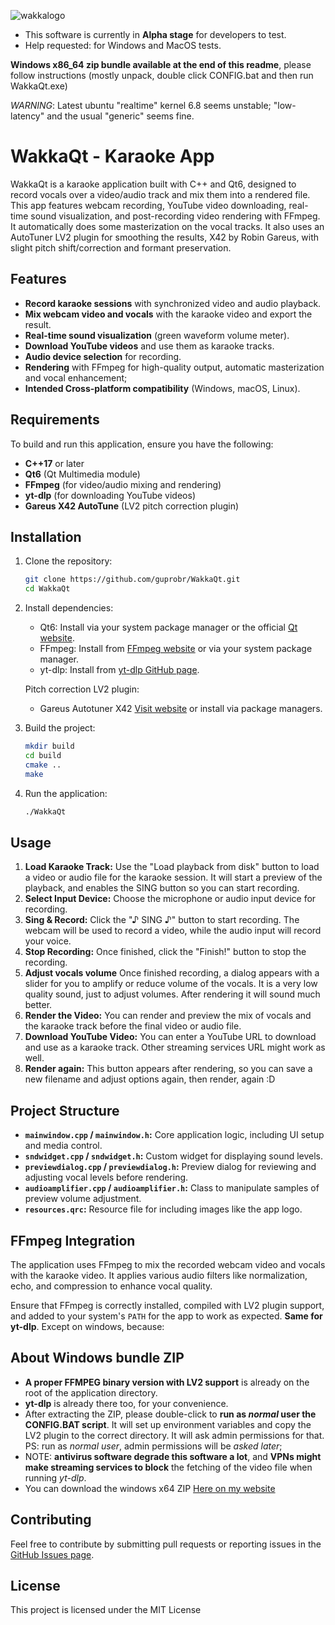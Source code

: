 
![wakkalogo](https://github.com/user-attachments/assets/0dc389ce-0678-4eaf-a888-04ba306ff2b4)

- This software is currently in **Alpha stage** for developers to test. 
- Help requested: for Windows and MacOS tests. 

**Windows x86_64 zip bundle available at the end of this readme**, please follow instructions (mostly unpack, double click CONFIG.bat and then run WakkaQt.exe)

*WARNING*:  Latest ubuntu "realtime" kernel 6.8 seems unstable; "low-latency" and the usual "generic" seems fine.

# WakkaQt - Karaoke App

WakkaQt is a karaoke application built with C++ and Qt6, designed to record vocals over a video/audio track and mix them into a rendered file. This app features webcam recording, YouTube video downloading, real-time sound visualization, and post-recording video rendering with FFmpeg. It automatically does some masterization on the vocal tracks. It also uses an AutoTuner LV2 plugin for smoothing the results, X42 by Robin Gareus, with slight pitch shift/correction and formant preservation.

## Features

- **Record karaoke sessions** with synchronized video and audio playback.
- **Mix webcam video and vocals** with the karaoke video and export the result.
- **Real-time sound visualization** (green waveform volume meter).
- **Download YouTube videos** and use them as karaoke tracks.
- **Audio device selection** for recording.
- **Rendering** with FFmpeg for high-quality output, automatic masterization and vocal enhancement;
- **Intended Cross-platform compatibility** (Windows, macOS, Linux).

## Requirements

To build and run this application, ensure you have the following:

- **C++17** or later
- **Qt6** (Qt Multimedia module)
- **FFmpeg** (for video/audio mixing and rendering)
- **yt-dlp** (for downloading YouTube videos)
- **Gareus X42 AutoTune** (LV2 pitch correction plugin)

## Installation

1. Clone the repository:

    ```bash
    git clone https://github.com/guprobr/WakkaQt.git
    cd WakkaQt
    ```

2. Install dependencies:
   
    - Qt6: Install via your system package manager or the official [Qt website](https://www.qt.io/).
    - FFmpeg: Install from [FFmpeg website](https://ffmpeg.org/) or via your system package manager.
    - yt-dlp: Install from [yt-dlp GitHub page](https://github.com/yt-dlp/yt-dlp).

    Pitch correction LV2 plugin:
    - Gareus Autotuner X42 [Visit website](https://x42-plugins.com/x42/x42-autotune) or install via package managers.

3. Build the project:

    ```bash
    mkdir build
    cd build
    cmake ..
    make
    ```

4. Run the application:

    ```bash
    ./WakkaQt
    ```

## Usage

1. **Load Karaoke Track:** Use the "Load playback from disk" button to load a video or audio file for the karaoke session. It will start a preview of the playback, and enables the SING button so you can start recording.
2. **Select Input Device:** Choose the microphone or audio input device for recording.
3. **Sing & Record:** Click the "♪ SING ♪" button to start recording. The webcam will be used to record a video, while the audio input will record your voice.
4. **Stop Recording:** Once finished, click the "Finish!" button to stop the recording.
5. **Adjust vocals volume** Once finished recording, a dialog appears with a slider for you to amplify or reduce volume of the vocals. It is a very low quality sound, just to adjust volumes. After rendering it will sound much better.
6. **Render the Video:** You can render and preview the mix of vocals and the karaoke track before the final video or audio file.
7. **Download YouTube Video:** You can enter a YouTube URL to download and use as a karaoke track. Other streaming services URL might work as well.
8. **Render again:** This button appears after rendering, so you can save a new filename and adjust options again, then render, again :D

## Project Structure

- **`mainwindow.cpp` / `mainwindow.h`:** Core application logic, including UI setup and media control.
- **`sndwidget.cpp` / `sndwidget.h`:** Custom widget for displaying sound levels.
- **`previewdialog.cpp` / `previewdialog.h`:** Preview dialog for reviewing and adjusting vocal levels before rendering.
- **`audioamplifier.cpp` / `audioamplifier.h`:** Class to manipulate samples of preview volume adjustment.
- **`resources.qrc`:** Resource file for including images like the app logo.

## FFmpeg Integration

The application uses FFmpeg to mix the recorded webcam video and vocals with the karaoke video. It applies various audio filters like normalization, echo, and compression to enhance vocal quality.

Ensure that FFmpeg is correctly installed, compiled with LV2 plugin support, and added to your system's `PATH` for the app to work as expected. **Same for yt-dlp**. Except on windows, because:

## About Windows bundle ZIP

  - **A proper FFMPEG binary version with LV2 support** is already on the root of the application directory.
  - **yt-dlp** is already there too, for your convenience.
  - After extracting the ZIP, please double-click to **run as _normal_ user the CONFIG.BAT script**. It will set up environment variables and copy the LV2 plugin to the correct directory. It will ask admin permissions for that. PS: run as _normal user_, admin permissions will be _asked later_;
  - NOTE: **antivirus software degrade this software a lot**, and **VPNs might make streaming services to block** the fetching of the video file when running *yt-dlp*.
  - You can download the windows x64 ZIP [Here on my website](https://gu.pro.br/WakkaQt-mswinX64.zip)

## Contributing

Feel free to contribute by submitting pull requests or reporting issues in the [GitHub Issues page](https://github.com/guprobr/WakkaQt/issues).

## License

This project is licensed under the MIT License

